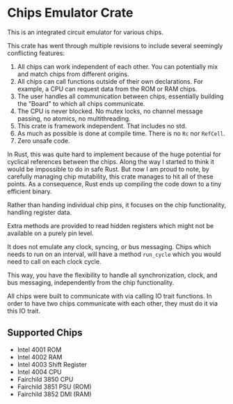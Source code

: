 # Chips Emulator Crate

This is an integrated circuit emulator for various chips.

This crate has went through multiple revisions to include several seemingly conflicting features:

1. All chips can work independent of each other. You can potentially mix and match chips from different origins.
2. All chips can call functions outside of their own declarations. For example, a CPU can request data from the ROM or RAM chips.
3. The user handles all communication between chips, essentially building the "Board" to which all chips communicate.
4. The CPU is never blocked. No mutex locks, no channel message passing, no atomics, no multithreading.
5. This crate is framework independent. That includes no std.
6. As much as possible is done at compile time. There is no `Rc` nor `RefCell`.
7. Zero unsafe code.

In Rust, this was quite hard to implement because of the huge potential for cyclical references between the chips. Along the way I started to think it would be impossible to do in safe Rust.
But now I am proud to note, by carefully managing chip mutability, this crate manages to hit all of these points. As a consequence, Rust ends up compiling the code down to a tiny efficient binary.

Rather than handing individual chip pins, it focuses on the chip functionality, handling register data.

Extra methods are provided to read hidden registers which might not be available on a purely pin level.

It does not emulate any clock, syncing, or bus messaging. Chips which needs to run on an interval, will have a method `run_cycle` which you would need to call on each clock cycle.

This way, you have the flexibility to handle all synchronization, clock, and bus messaging, independently from the chip functionality.

All chips were built to communicate with via calling IO trait functions. In order to have two chips communicate with each other, they must do it via this IO trait.

## Supported Chips

* Intel 4001 ROM
* Intel 4002 RAM
* Intel 4003 Shift Register
* Intel 4004 CPU
* Fairchild 3850 CPU
* Fairchild 3851 PSU (ROM)
* Fairchild 3852 DMI (RAM)
